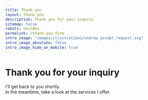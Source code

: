 ```yaml
---
title: Thank you
layout: thank-you
description: Thank you for your inquiry
sitemap: false
robots: noindex
permalink: /thank-you-form
intro_image: "images/illustrations/undraw_accept_request.svg"
intro_image_absolute: false
intro_image_hide_on_mobile: true
---
```


# Thank you for your inquiry

I'll get back to you shortly.\
In the meantime, take a look at the services I offer.